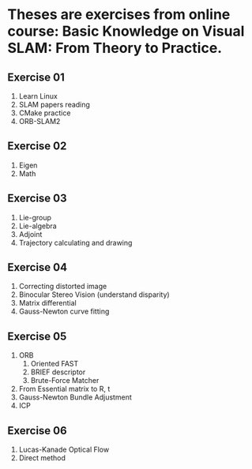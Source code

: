 # Theses are exercises from online course: Basic Knowledge on Visual SLAM: From Theory to Practice. 

## Exercise 01  

1. Learn Linux  
2. SLAM papers reading  
3. CMake practice  
4. ORB-SLAM2  

## Exercise 02  

1. Eigen  
2. Math  

## Exercise 03  

1. Lie-group  
2. Lie-algebra  
3. Adjoint  
4. Trajectory calculating and drawing  

## Exercise 04  

1. Correcting distorted image
2. Binocular Stereo Vision (understand disparity)
3. Matrix differential
4. Gauss-Newton curve fitting 

## Exercise 05 

1. ORB
   1. Oriented FAST
   2. BRIEF descriptor
   3. Brute-Force Matcher
2. From Essential matrix to R, t
3. Gauss-Newton Bundle Adjustment
4. ICP

## Exercise 06

1. Lucas-Kanade Optical Flow
2. Direct method

